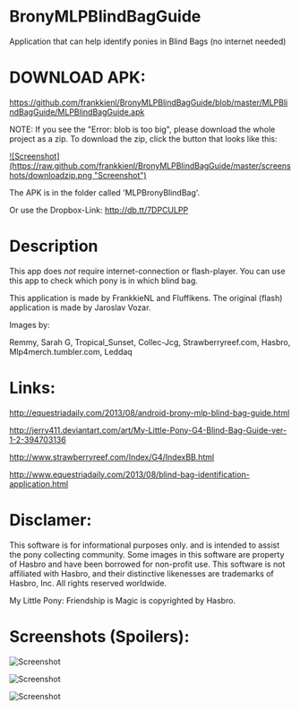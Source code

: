 BronyMLPBlindBagGuide
=====================

Application that can help identify ponies in Blind Bags (no internet needed)

DOWNLOAD APK:
=============
https://github.com/frankkienl/BronyMLPBlindBagGuide/blob/master/MLPBlindBagGuide/MLPBlindBagGuide.apk

NOTE: If you see the "Error: blob is too big", please download the whole project as a zip.
To download the zip, click the button that looks like this:

<a href="https://github.com/frankkienl/BronyMLPBlindBagGuide/archive/master.zip">
![Screenshot](https://raw.github.com/frankkienl/BronyMLPBlindBagGuide/master/screenshots/downloadzip.png "Screenshot")
</a>

The APK is in the folder called 'MLPBronyBlindBag'.

Or use the Dropbox-Link: http://db.tt/7DPCULPP

Description
===========

This app does *not* require internet-connection or flash-player.
You can use this app to check which pony is in which blind bag.

This application is made by FrankkieNL and Fluffikens.
The original (flash) application is made by Jaroslav Vozar.

Images by:

Remmy, Sarah G, Tropical_Sunset, Collec-Jcg, Strawberryreef.com, Hasbro, Mlp4merch.tumbler.com, Leddaq

Links:
======

http://equestriadaily.com/2013/08/android-brony-mlp-blind-bag-guide.html

http://jerry411.deviantart.com/art/My-Little-Pony-G4-Blind-Bag-Guide-ver-1-2-394703136

http://www.strawberryreef.com/Index/G4/IndexBB.html

http://www.equestriadaily.com/2013/08/blind-bag-identification-application.html

Disclamer:
==========

This software is for informational purposes only.
and is intended to assist the pony collecting community.
Some images in this software are property of Hasbro and have been borrowed for non-profit use.
This software is not affiliated with Hasbro,
and their distinctive likenesses are trademarks of Hasbro, Inc. All rights reserved worldwide.

My Little Pony: Friendship is Magic is copyrighted by Hasbro.

Screenshots (Spoilers):
=======================

![Screenshot](https://raw.github.com/frankkienl/BronyMLPBlindBagGuide/master/screenshots/device-2013-08-30-115618.png "Screenshot")

![Screenshot](https://raw.github.com/frankkienl/BronyMLPBlindBagGuide/master/screenshots/device-2013-08-30-122616.png "Screenshot")

![Screenshot](https://raw.github.com/frankkienl/BronyMLPBlindBagGuide/master/screenshots/device-2013-08-30-122631.png "Screenshot")
